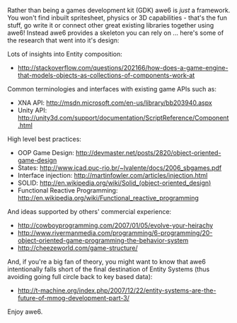 Rather than being a games development kit (GDK) awe6 is _just_ a framework.  You won't find inbuilt spritesheet, physics or 3D capabilities - that's the fun stuff, go write it or connect other great existing libraries together using awe6!  Instead awe6 provides a skeleton you can rely on ... here's some of the research that went into it's design:

Lots of insights into Entity composition:
  * http://stackoverflow.com/questions/202166/how-does-a-game-engine-that-models-objects-as-collections-of-components-work-at

Common terminologies and interfaces with existing game APIs such as:
  * XNA API: http://msdn.microsoft.com/en-us/library/bb203940.aspx
  * Unity API: http://unity3d.com/support/documentation/ScriptReference/Component.html

High level best practices:
  * OOP Game Design: http://devmaster.net/posts/2820/object-oriented-game-design
  * States: http://www.icad.puc-rio.br/~lvalente/docs/2006_sbgames.pdf
  * Interface injection: http://martinfowler.com/articles/injection.html
  * SOLID: http://en.wikipedia.org/wiki/Solid_(object-oriented_design)
  * Functional Reactive Programming: http://en.wikipedia.org/wiki/Functional_reactive_programming

And ideas supported by others' commercial experience:
  * http://cowboyprogramming.com/2007/01/05/evolve-your-heirachy
  * http://www.rivermanmedia.com/programming/6-programming/20-object-oriented-game-programming-the-behavior-system
  * http://cheezeworld.com/game-structure/

And, if you're a big fan of theory, you might want to know that awe6 intentionally falls short of the final destination of Entity Systems (thus avoiding going full circle back to key based data):
  * http://t-machine.org/index.php/2007/12/22/entity-systems-are-the-future-of-mmog-development-part-3/

Enjoy awe6.